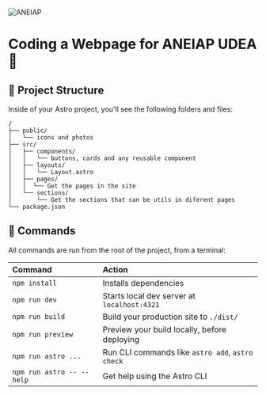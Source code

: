 ![ANEIAP](https://aneiap.co/wp-content/uploads/2022/09/ISOLOGO-C-300x147.png) 

# Coding a Webpage for ANEIAP UDEA 💚
## 🚀 Project Structure

Inside of your Astro project, you'll see the following folders and files:

```text
/
├── public/
│   └── icons and photos
├── src/
│   ├── components/
│   │   └── buttons, cards and any reusable component
│   ├── layouts/
│   │   └── Layout.astro
│   ├── pages/
│   │  └── Get the pages in the site
│   └── sections/
│       └── Get the sections that can be utils in diferent pages
└── package.json
```

## 🧞 Commands

All commands are run from the root of the project, from a terminal:

| Command                   | Action                                           |
| :------------------------ | :----------------------------------------------- |
| `npm install`             | Installs dependencies                            |
| `npm run dev`             | Starts local dev server at `localhost:4321`      |
| `npm run build`           | Build your production site to `./dist/`          |
| `npm run preview`         | Preview your build locally, before deploying     |
| `npm run astro ...`       | Run CLI commands like `astro add`, `astro check` |
| `npm run astro -- --help` | Get help using the Astro CLI                     |